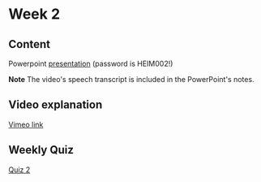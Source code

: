 # Week 2
## Content
Powerpoint [presentation](https://zivaconnect-my.sharepoint.com/:p:/g/personal/julio_tide_org/EWBPC_rob5JKtvdhaH9TSBIBYOOQFgJWQEXeSGcNJN2tCg?e=JfUzyh) (password is HEIM002!) 

**Note** The video's speech transcript is included in the PowerPoint's notes.
## Video explanation
[Vimeo link](https://vimeo.com/816789712)
## Weekly Quiz
[Quiz 2](https://forms.gle/B3QSKBfsoeNksBYw9)
